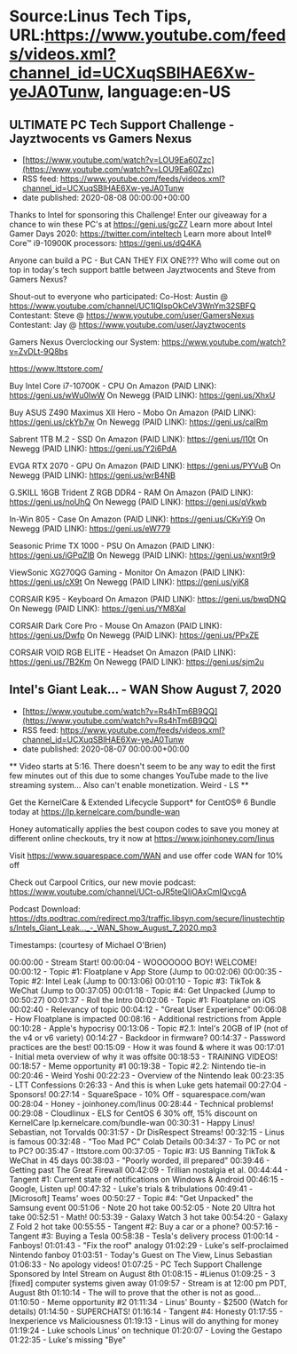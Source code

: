 # Source:Linus Tech Tips, URL:https://www.youtube.com/feeds/videos.xml?channel_id=UCXuqSBlHAE6Xw-yeJA0Tunw, language:en-US

## ULTIMATE PC Tech Support Challenge - Jayztwocents vs Gamers Nexus
 - [https://www.youtube.com/watch?v=LOU9Ea60Zzc](https://www.youtube.com/watch?v=LOU9Ea60Zzc)
 - RSS feed: https://www.youtube.com/feeds/videos.xml?channel_id=UCXuqSBlHAE6Xw-yeJA0Tunw
 - date published: 2020-08-08 00:00:00+00:00

Thanks to Intel for sponsoring this Challenge! Enter our giveaway for a chance to win these PC's at https://geni.us/gcZ7
Learn more about Intel Gamer Days 2020: https://twitter.com/inteltech
Learn more about Intel® Core™ i9-10900K processors: https://geni.us/dQ4KA

Anyone can build a PC - But CAN THEY FIX ONE??? Who will come out on top in today's tech support battle between Jayztwocents and Steve from Gamers Nexus?

Shout-out to everyone who participated:
Co-Host: Austin @ https://www.youtube.com/channel/UC1IQIspOkCeV3WnYm32SBFQ
Contestant: Steve @ https://www.youtube.com/user/GamersNexus
Contestant: Jay @ https://www.youtube.com/user/Jayztwocents

Gamers Nexus Overclocking our System: https://www.youtube.com/watch?v=ZvDLt-9Q8bs

https://www.lttstore.com/ 

Buy Intel Core i7-10700K - CPU
On Amazon (PAID LINK): https://geni.us/wWu0IwW
On Newegg (PAID LINK): https://geni.us/XhxU

Buy ASUS Z490 Maximus XII Hero - Mobo
On Amazon (PAID LINK): https://geni.us/ckYb7w
On Newegg (PAID LINK): https://geni.us/caIRm

Sabrent 1TB M.2 - SSD
On Amazon (PAID LINK): https://geni.us/l10t
On Newegg (PAID LINK): https://geni.us/Y2i6PdA

EVGA RTX 2070 - GPU
On Amazon (PAID LINK): https://geni.us/PYVuB
On Newegg (PAID LINK): https://geni.us/wrB4NB

G.SKILL 16GB Trident Z RGB DDR4 - RAM
On Amazon (PAID LINK): https://geni.us/noUhQ
On Newegg (PAID LINK): https://geni.us/qVkwb

In-Win 805 - Case
On Amazon (PAID LINK): https://geni.us/CKvYi9
On Newegg (PAID LINK): https://geni.us/eW779

Seasonic Prime TX 1000 - PSU
On Amazon (PAID LINK): https://geni.us/iGPqZIB
On Newegg (PAID LINK): https://geni.us/wxnt9r9

ViewSonic XG270QG Gaming - Monitor
On Amazon (PAID LINK): https://geni.us/cX9t
On Newegg (PAID LINK): https://geni.us/yjK8

CORSAIR K95 - Keyboard
On Amazon (PAID LINK): https://geni.us/bwqDNQ
On Newegg (PAID LINK): https://geni.us/YM8XaI

CORSAIR Dark Core Pro - Mouse
On Amazon (PAID LINK): https://geni.us/Dwfp
On Newegg (PAID LINK): https://geni.us/PPxZE

CORSAIR VOID RGB ELITE - Headset
On Amazon (PAID LINK): https://geni.us/7B2Km
On Newegg (PAID LINK): https://geni.us/sjm2u

## Intel's Giant Leak... - WAN Show August 7, 2020
 - [https://www.youtube.com/watch?v=Rs4hTm6B9QQ](https://www.youtube.com/watch?v=Rs4hTm6B9QQ)
 - RSS feed: https://www.youtube.com/feeds/videos.xml?channel_id=UCXuqSBlHAE6Xw-yeJA0Tunw
 - date published: 2020-08-07 00:00:00+00:00

** Video starts at 5:16. There doesn't seem to be any way to edit the first few minutes out of this due to some changes YouTube made to the live streaming system... Also can't enable monetization. Weird - LS **

Get the KernelCare & Extended Lifecycle Support* for CentOS® 6 Bundle today at https://lp.kernelcare.com/bundle-wan

Honey automatically applies the best coupon codes to save you money at 
different online checkouts, try it now at https://www.joinhoney.com/linus

Visit https://www.squarespace.com/WAN and use offer code WAN for 10% off

Check out Carpool Critics, our new movie podcast: https://www.youtube.com/channel/UCt-oJR5teQIjOAxCmIQvcgA

Podcast Download: https://dts.podtrac.com/redirect.mp3/traffic.libsyn.com/secure/linustechtips/Intels_Giant_Leak..._-_WAN_Show_August_7_2020.mp3

Timestamps: (courtesy of Michael O'Brien)

00:00:00 - Stream Start!
00:00:04 - WOOOOOOO BOY! WELCOME!
 00:00:12 - Topic #1: Floatplane v App Store (Jump to 00:02:06)
 00:00:35 - Topic #2: Intel Leak (Jump to 00:13:06)
 00:01:10 - Topic #3: TikTok & WeChat (Jump to 00:37:05)
 00:01:18 - Topic #4: Get Unpacked (Jump to 00:50:27)
00:01:37 - Roll the Intro
00:02:06 - Topic #1: Floatplane on iOS
 00:02:40 - Relevancy of topic
 00:04:12 - "Great User Experience"
 00:06:08 - How Floatplane is impacted
 00:08:16 - Additional restrictions from Apple
 00:10:28 - Apple's hypocrisy
00:13:06 - Topic #2.1: Intel's 20GB of IP (not of the v4 or v6 variety)
 00:14:27 - Backdoor in firmware?
 00:14:37 - Password practices are the best!
 00:15:09 - How it was found & where it was
 00:17:01 - Initial meta overview of why it was offsite
 00:18:53 - TRAINING VIDEOS!
00:18:57 - Meme opportunity #1
00:19:38 - Topic #2.2: Nintendo tie-in
 00:20:46 - Weird Yoshi
 00:22:23 - Overview of the Nintendo leak
 00:23:35 - LTT Confessions
 0:26:33 - And this is when Luke gets hatemail
00:27:04 - Sponsors!
 00:27:14 - SquareSpace - 10% Off - squarespace.com/wan
 00:28:04 - Honey - joinhoney.com/linus
00:28:44 - Technical problems!
 00:29:08 - Cloudlinux - ELS for CentOS 6 30% off, 15% discount on KernelCare lp.kernelcare.com/bundle-wan
00:30:31 - Happy Linus! Sebastian, not Torvalds
00:31:57 - Dr DisRespect Streams!
 00:32:15 - Linus is famous
 00:32:48 - "Too Mad PC" Colab Details
00:34:37 - To PC or not to PC?
00:35:47 - lttstore.com
00:37:05 - Topic #3: US Banning TikTok & WeChat in 45 days
 00:38:03 - "Poorly worded, ill prepared"
 00:39:46 - Getting past The Great Firewall
 00:42:09 - Trillian nostalgia et al.
00:44:44 - Tangent #1: Current state of notifications on Windows & Android
 00:46:15 - Google, Listen up!
 00:47:32 - Luke's trials & tribulations
 00:49:41 - [Microsoft] Teams' woes
00:50:27 - Topic #4: "Get Unpacked" the Samsung event
 00:51:06 - Note 20 hot take
 00:52:05 - Note 20 Ultra hot take
 00:52:51 - Math!
 00:53:39 - Galaxy Watch 3 hot take
 00:54:20 - Galaxy Z Fold 2 hot take
00:55:55 - Tangent #2: Buy a car or a phone?
00:57:16 - Tangent #3: Buying a Tesla
 00:58:38 - Tesla's delivery process
 01:00:14 - Fanboys!
 01:01:43 - "Fix the roof" analogy
 01:02:29 - Luke's self-proclaimed Nintendo fanboy
 01:03:51 - Today's Guest on The View, Linus Sebastian
 01:06:33 - No apology videos!
01:07:25 - PC Tech Support Challenge Sponsored by Intel Stream on August 8th
 01:08:15 - #Lienus
 01:09:25 - 3 [fixed] computer systems given away
 01:09:57 - Stream is at 12:00 pm PDT, August 8th
 01:10:14 - The will to prove that the other is not as good...
01:10:50 - Meme opportunity #2
01:11:34 - Linus' Bounty - $2500 (Watch for details)
01:14:50 - SUPERCHATS!
 01:16:14 - Tangent #4: Honesty
01:17:55 - Inexperience vs Maliciousness
01:19:13 - Linus will do anything for money
 01:19:24 - Luke schools Linus' on technique
01:20:07 - Loving the Gestapo
01:22:35 - Luke's missing "Bye"

